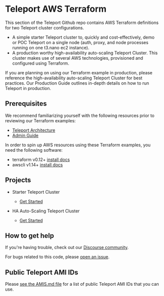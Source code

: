 # Teleport AWS Terraform

This section of the Teleport Github repo contains AWS Terraform definitions for two Teleport cluster configurations.

- A simple starter Teleport cluster to, quickly and cost-effectively, demo or POC Teleport on a single node (auth, proxy, and node processes running on one t3.nano ec2 instance).
- A production worthy high-availability auto-scaling Teleport Cluster. This cluster makes use of several AWS technologies, provisioned and configured using Terraform.

If you are planning on using our Terraform example in production, please reference the high-availability auto-scaling Teleport Cluster for best practices. Our Production Guide outlines in-depth details on how to run Teleport in production.

## Prerequisites

We recommend familiarizing yourself with the following resources prior to reviewing our Terraform examples:

- [Teleport Architecture](https://gravitational.com/teleport/docs/architecture/teleport_architecture_overview/)
- [Admin Guide](https://gravitational.com/teleport/docs/admin-guide/)

In order to spin up AWS resources using these Terraform examples, you need the following software:

- terraform v0.12+ [install docs](https://learn.hashicorp.com/terraform/getting-started/install.html)
- awscli v1.14+ [install docs](https://docs.aws.amazon.com/cli/latest/userguide/cli-chap-install.html)

## Projects

- Starter Teleport Cluster
  - [Get Started](starter-cluster/README.md)

- HA Auto-Scaling Teleport Cluster
  - [Get Started](ha-autoscale-cluster/README.md)

## How to get help

If you're having trouble, check out our [Discourse community](https://community.gravitational.com).

For bugs related to this code, please [open an issue](https://github.com/gravitational/teleport/issues/new/choose).

## Public Teleport AMI IDs

Please [see the AMIS.md file](AMIS.md) for a list of public Teleport AMI IDs that you can use.
